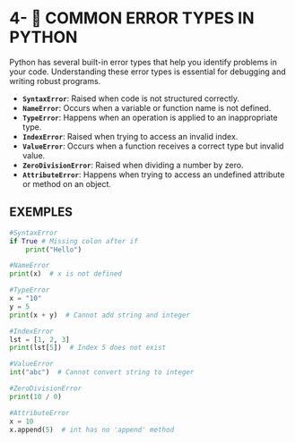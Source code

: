 # 4- 🐍 COMMON ERROR TYPES IN PYTHON

Python has several built-in error types that help you identify problems in your code. Understanding these error types is essential for debugging and writing robust programs.

- **`SyntaxError`**: Raised when code is not structured correctly.
- **`NameError`**: Occurs when a variable or function name is not defined.
- **`TypeError`**: Happens when an operation is applied to an inappropriate type.
- **`IndexError`**: Raised when trying to access an invalid index.
- **`ValueError`**: Occurs when a function receives a correct type but invalid value.
- **`ZeroDivisionError`**: Raised when dividing a number by zero.
- **`AttributeError`**: Happens when trying to access an undefined attribute or method on an object.

## EXEMPLES

```python
#SyntaxError
if True # Missing colon after if
    print("Hello")

#NameError
print(x)  # x is not defined

#TypeError
x = "10"
y = 5
print(x + y)  # Cannot add string and integer

#IndexError
lst = [1, 2, 3]
print(lst[5])  # Index 5 does not exist

#ValueError
int("abc")  # Cannot convert string to integer

#ZeroDivisionError
print(10 / 0)

#AttributeError
x = 10
x.append(5)  # int has no 'append' method
```
